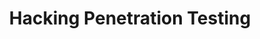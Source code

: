 ---
id: hacking-penetration-testing
title: Hacking Penetration Testing
sidebar_label: Hacking Penetration Testing
---